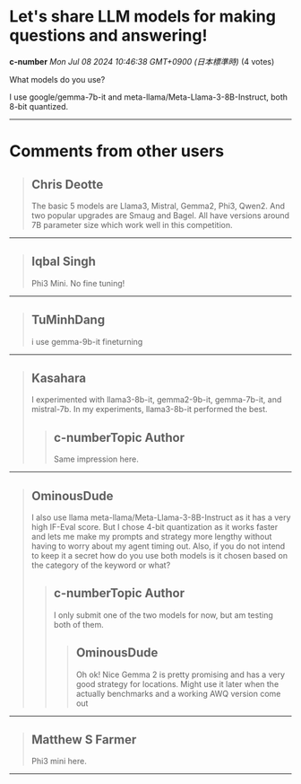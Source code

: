 # Let's share LLM models for making questions and answering!

**c-number** *Mon Jul 08 2024 10:46:38 GMT+0900 (日本標準時)* (4 votes)

What models do you use?

I use google/gemma-7b-it and meta-llama/Meta-Llama-3-8B-Instruct, both 8-bit quantized.



---

 # Comments from other users

> ## Chris Deotte
> 
> The basic 5 models are Llama3, Mistral, Gemma2, Phi3, Qwen2. And two popular upgrades are Smaug and Bagel. All have versions around 7B parameter size which work well in this competition.
> 
> 
> 


---

> ## Iqbal Singh
> 
> Phi3 Mini. No fine tuning!
> 
> 
> 


---

> ## TuMinhDang
> 
> i use gemma-9b-it fineturning
> 
> 
> 


---

> ## Kasahara
> 
> I experimented with llama3-8b-it, gemma2-9b-it, gemma-7b-it, and mistral-7b. In my experiments, llama3-8b-it performed the best.
> 
> 
> 
> > ## c-numberTopic Author
> > 
> > Same impression here.
> > 
> > 
> > 


---

> ## OminousDude
> 
> I also use llama meta-llama/Meta-Llama-3-8B-Instruct as it has a very high IF-Eval score. But I chose 4-bit quantization as it works faster and lets me make my prompts and strategy more lengthy without having to worry about my agent timing out. Also, if you do not intend to keep it a secret how do you use both models is it chosen based on the category of the keyword or what?
> 
> 
> 
> > ## c-numberTopic Author
> > 
> > I only submit one of the two models for now, but am testing both of them.
> > 
> > 
> > 
> > > ## OminousDude
> > > 
> > > Oh ok! Nice Gemma 2 is pretty promising and has a very good strategy for locations. Might use it later when the actually benchmarks and a working AWQ version come out
> > > 
> > > 
> > > 


---

> ## Matthew S Farmer
> 
> Phi3 mini here. 
> 
> 
> 


---

